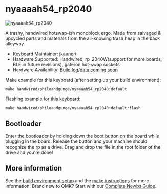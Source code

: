 # nyaaaah54_rp2040

![nyaaaah54_rp2040](https://imgur.com/a/vgqw9SO)

A trashy, handwired hotswap-ish monoblock ergo. Made from salvaged & upcycled parts and materials from the all-knowing trash heap in the back alleyway.

* Keyboard Maintainer: [jkaunert](https://github.com/jkaunert)
* Hardware Supported: Handwired, rp_2040W(support for more boards, BLE in future revisions), gateron hot-swap sockets
* Hardware Availability: [Build log/data coming soon](https://philoandgunge.com/handwired/builds/nyaaaah54_rp2040)

Make example for this keyboard (after setting up your build environment):

    make handwired/philoandgunge/nyaaaah54_rp2040:default

Flashing example for this keyboard:

    make handwired/philoandgunge/nyaaaah54_rp2040:default:flash

## Bootloader

Enter the bootloader by holding down the boot button on the board while plugging in the board. Release the button and your machine should recognize the rp as a drive.  Drag and drop the file in the root folder of the drive and you're done!

## More information

See the [build environment setup](https://docs.qmk.fm/#/getting_started_build_tools) and the [make instructions](https://docs.qmk.fm/#/getting_started_make_guide) for more information. Brand new to QMK? Start with our [Complete Newbs Guide](https://docs.qmk.fm/#/newbs).
